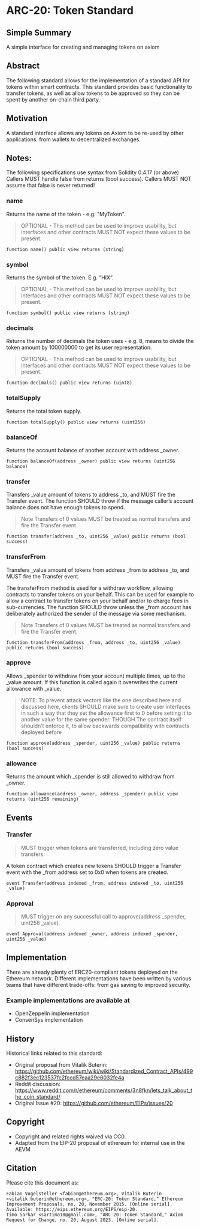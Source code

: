 # ARC-20: Token Standard

## Simple Summary

A simple interface for creating and managing tokens on axiom

## Abstract

The following standard allows for the implementation of a standard API for tokens within smart contracts. This standard provides basic functionality to transfer tokens, as well as allow tokens to be approved so they can be spent by another on-chain third party.

## Motivation

A standard interface allows any tokens on Axiom to be re-used by other applications: from wallets to decentralized exchanges.


## Notes:

The following specifications use syntax from Solidity 0.4.17 (or above)
Callers MUST handle false from returns (bool success). Callers MUST NOT assume that false is never returned!

### name

Returns the name of the token - e.g. "MyToken".

> OPTIONAL - This method can be used to improve usability, but interfaces and other contracts MUST NOT expect these values to be present.

```
function name() public view returns (string)
```

### symbol

Returns the symbol of the token. E.g. “HIX”.

> OPTIONAL - This method can be used to improve usability, but interfaces and other contracts MUST NOT expect these values to be present.

```
function symbol() public view returns (string)
```

### decimals

Returns the number of decimals the token uses - e.g. 8, means to divide the token amount by 100000000 to get its user representation.

> OPTIONAL - This method can be used to improve usability, but interfaces and other contracts MUST NOT expect these values to be present.

```
function decimals() public view returns (uint8)
```

### totalSupply

Returns the total token supply.

```
function totalSupply() public view returns (uint256)
```

### balanceOf

Returns the account balance of another account with address _owner.

```
function balanceOf(address _owner) public view returns (uint256 balance)
```

### transfer

Transfers _value amount of tokens to address _to, and MUST fire the Transfer event. The function SHOULD throw if the message caller’s account balance does not have enough tokens to spend.

> Note Transfers of 0 values MUST be treated as normal transfers and fire the Transfer event.

```
function transfer(address _to, uint256 _value) public returns (bool success)
```

### transferFrom

Transfers _value amount of tokens from address _from to address _to, and MUST fire the Transfer event.

The transferFrom method is used for a withdraw workflow, allowing contracts to transfer tokens on your behalf. This can be used for example to allow a contract to transfer tokens on your behalf and/or to charge fees in sub-currencies. The function SHOULD throw unless the _from account has deliberately authorized the sender of the message via some mechanism.

> Note Transfers of 0 values MUST be treated as normal transfers and fire the Transfer event.

```
function transferFrom(address _from, address _to, uint256 _value) public returns (bool success)
```


### approve

Allows _spender to withdraw from your account multiple times, up to the _value amount. If this function is called again it overwrites the current allowance with _value.

> NOTE: To prevent attack vectors like the one described here and discussed here, clients SHOULD make sure to create user interfaces in such a way that they set the allowance first to 0 before setting it to another value for the same spender. THOUGH The contract itself shouldn’t enforce it, to allow backwards compatibility with contracts deployed before

```
function approve(address _spender, uint256 _value) public returns (bool success)
```

### allowance

Returns the amount which _spender is still allowed to withdraw from _owner.

```
function allowance(address _owner, address _spender) public view returns (uint256 remaining)
```

## Events

### Transfer

> MUST trigger when tokens are transferred, including zero value transfers.

A token contract which creates new tokens SHOULD trigger a Transfer event with the _from address set to 0x0 when tokens are created.

```
event Transfer(address indexed _from, address indexed _to, uint256 _value)
```

### Approval

> MUST trigger on any successful call to approve(address _spender, uint256 _value).

```
event Approval(address indexed _owner, address indexed _spender, uint256 _value)
```

## Implementation

There are already plenty of ERC20-compliant tokens deployed on the Ethereum network. Different implementations have been written by various teams that have different trade-offs: from gas saving to improved security.

### Example implementations are available at

- OpenZeppelin implementation
- ConsenSys implementation

## History

Historical links related to this standard:

- Original proposal from Vitalik Buterin: https://github.com/ethereum/wiki/wiki/Standardized_Contract_APIs/499c882f3ec123537fc2fccd57eaa29e6032fe4a
- Reddit discussion: https://www.reddit.com/r/ethereum/comments/3n8fkn/lets_talk_about_the_coin_standard/
- Original Issue #20: https://github.com/ethereum/EIPs/issues/20

## Copyright

- Copyright and related rights waived via CC0.
- Adapted from the EIP-20 proposal of ethereum for internal use in the AEVM
  
## Citation

Please cite this document as:

```
Fabian Vogelsteller <fabian@ethereum.org>, Vitalik Buterin <vitalik.buterin@ethereum.org>, "ERC-20: Token Standard," Ethereum Improvement Proposals, no. 20, November 2015. [Online serial]. Available: https://eips.ethereum.org/EIPS/eip-20.
Timo Sarkar <sartimo10@gmail.com>, "ARC-20: Token Standard," Axiom Request for Change, no. 20, August 2023. [Online serial].
```
